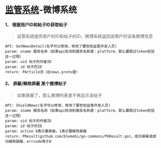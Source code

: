 # [监管系统](https://github.com/blemobi/go-platform-manager.git)-微博系统

#### 1、 根据用户ID和帖子ID获取帖子
> 监管系统提供用户的ID和帖子的ID，微博系统返回该用户的该条微博信息

	API: GetNewsDetail(名字可以修改，修改了要告知监管开发人员)
	param: sname 服务名称（如果api检测到服务名称是：platform，那么要跳过token检验这一过程）
	param: uid 帖子的作者ID
	param: id 帖子的ID
	return: PArticle流（在news.proto里）

#### 2、 屏蔽/解除屏蔽 某个微博帖子
> 如果屏蔽了，那么微博列表里不再显示该帖子

	API: ShieldNews(名字可以修改，修改了要告知监管开发人员)
	param: sname 服务名称（如果api检测到服务名称是：platform，那么要跳过token检验这一过程）
	param: uid 帖子的作者ID
	param: id 帖子的ID
	param: action 0表示要屏蔽，1表示要解除屏蔽
	return: PResult(github.com/blemobi/go-commons/PbResult.go)，成功屏蔽或成功解除屏蔽，errcode等于0


